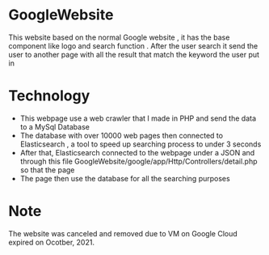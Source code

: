 # GoogleWebsite

This website based on the normal Google website , it has the base component like logo and search function . After the user search it send the user to another page with all the result that match the keyword the user put in

# Technology

- This webpage use a web crawler that I made in PHP and send the data to a MySql Database 
- The database with over 10000 web pages then connected to Elasticsearch , a tool to speed up searching process to under 3 seconds
- After that, Elasticsearch connected to the webpage under a JSON and through this file GoogleWebsite/google/app/Http/Controllers/detail.php so that the page 
- The page then use the database for all the searching purposes

# Note

The website was canceled and removed due to VM on Google Cloud expired on Ocotber, 2021.
